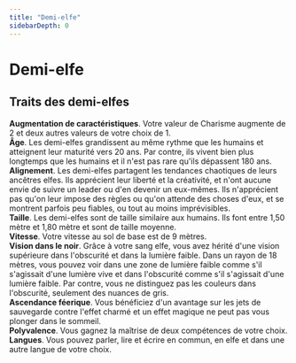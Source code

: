 ```yaml
---
title: "Demi-elfe"
sidebarDepth: 0
---
```

# Demi-elfe
## Traits des demi-elfes

**Augmentation de caractéristiques**. Votre valeur de Charisme augmente de 2 et deux autres valeurs de votre choix de 1.  
**Âge**. Les demi-elfes grandissent au même rythme que les humains et atteignent leur maturité vers 20  ans. Par contre, ils vivent bien plus longtemps que les humains et il n'est pas rare qu'ils dépassent 180 ans.  
**Alignement**. Les demi-elfes partagent les tendances chaotiques de leurs ancêtres elfes. Ils apprécient leur liberté et la créativité, et n'ont aucune envie de suivre un leader ou d'en devenir un eux-mêmes. Ils n'apprécient pas qu'on leur impose des règles ou qu'on attende des choses d'eux, et se montrent parfois peu fiables, ou tout au moins imprévisibles.  
**Taille**. Les demi-elfes sont de taille similaire aux humains. Ils font entre 1,50 mètre et 1,80 mètre et sont de taille moyenne.  
**Vitesse**. Votre vitesse au sol de base est de 9 mètres.  
**Vision dans le noir**. Grâce à votre sang elfe, vous avez hérité d'une vision supérieure dans l'obscurité et dans la lumière faible. Dans un rayon de 18 mètres, vous pouvez voir dans une zone de lumière faible comme s'il s'agissait d'une lumière vive et dans l'obscurité comme s'il s'agissait d'une lumière faible. Par contre, vous ne distinguez pas les couleurs dans l'obscurité, seulement des nuances de gris.  
**Ascendance féerique**. Vous bénéficiez d'un avantage sur les jets de sauvegarde contre l'effet charmé et un effet magique ne peut pas vous plonger dans le sommeil.  
**Polyvalence**. Vous gagnez la maîtrise de deux compétences de votre choix.  
**Langues**. Vous pouvez parler, lire et écrire en commun, en elfe et dans une autre langue de votre choix.
